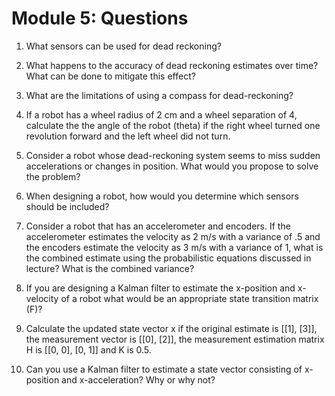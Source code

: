 # Module 5: Questions

1. What sensors can be used for dead reckoning?

2. What happens to the accuracy of dead reckoning estimates over time?  What can be done to mitigate this effect?

3. What are the limitations of using a compass for dead-reckoning?

4. If a robot has a wheel radius of 2 cm and a wheel separation of 4, calculate the
the angle of the robot (theta) if the right wheel turned one revolution forward and the left wheel did not turn.

5. Consider a robot whose dead-reckoning system seems to miss sudden accelerations or changes in position.  What would you propose to solve the problem?

6. When designing a robot, how would you determine which sensors should be included?

7. Consider a robot that has an accelerometer and encoders.  If the accelerometer estimates the velocity as 2 m/s with a variance of .5 and the encoders estimate the velocity as 3 m/s with a variance of 1, what is the combined estimate using the probabilistic equations discussed in lecture? What is the combined variance?

8. If you are designing a Kalman filter to estimate the x-position and x-velocity of a robot what would be an appropriate state transition matrix (F)?

9. Calculate the updated state vector x if the original estimate is [[1], [3]], the measurement vector is [[0], [2]], the measurement estimation matrix H is [[0, 0], [0, 1]] and K is 0.5.

10. Can you use a Kalman filter to estimate a state vector consisting of x-position and x-acceleration?  Why or why not?
